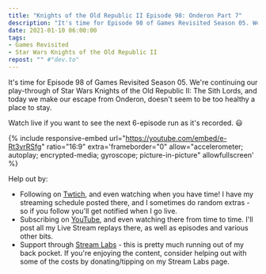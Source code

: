 ```yaml
---
title: "Knights of the Old Republic II Episode 98: Onderon Part 7"
description: "It's time for Episode 98 of Games Revisited Season 05. We're continuing our play-through of Star Wars Knights of the Old Republic II: The Sith Lords, and today we make our escape from Onderon, doesn't seem to be too healthy a place to stay."
date: 2021-01-10 06:00:00
tags:
- Games Revisited
- Star Wars Knights of the Old Republic II
repost: "" #"dev.to"
---
```


It's time for Episode 98 of Games Revisited Season 05. We're continuing our play-through of Star Wars Knights of the Old Republic II: The Sith Lords, and today we make our escape from Onderon, doesn't seem to be too healthy a place to stay.

Watch live if you want to see the next 6-episode run as it's recorded. :smiley:
<!--more-->

{% include responsive-embed url="https://youtube.com/embed/e-Rt3vrRSfg" ratio="16:9" extra='frameborder="0" allow="accelerometer; autoplay; encrypted-media; gyroscope; picture-in-picture" allowfullscreen' %}

Help out by:
 * Following on [Twtich](https://twitch.tv/AnonJr_Live), and even watching when you have time! I have my streaming schedule posted there, and I sometimes do random extras - so if you follow you'll get notified when I go live.
 * Subscribing on [YouTube](http://www.youtube.com/channel/UCXafqhKHbkSUIrq0LAuu0tw), and even watching there from time to time. I'll post all my Live Stream replays there, as well as episodes and various other bits.
 * Support through [Stream Labs](https://streamlabs.com/anonjr_live) - this is pretty much running out of my back pocket. If you're enjoying the content, consider helping out with some of the costs by donating/tipping on my Stream Labs page.